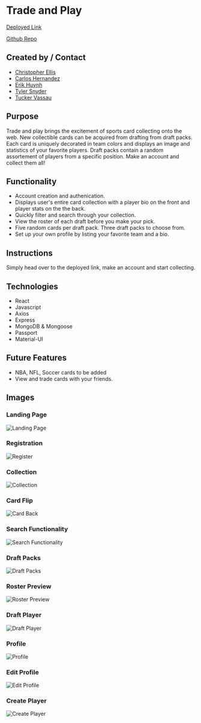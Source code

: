 # Trade and Play

[Deployed Link](https://trade-and-play.herokuapp.com/)

[Github Repo](https://github.com/Arnette110/Trade-and-Play)

## Created by / Contact

* [Christopher Ellis](https://www.linkedin.com/in/christopher-ellis-b018a67/)
* [Carlos Hernandez](https://www.linkedin.com/in/carloshernandezr/)
* [Erik Huynh](https://www.linkedin.com/in/erik-huynh-228321196/)
* [Tyler Snyder](https://www.linkedin.com/in/tyler-snyder-b6484313a/)
* [Tucker Vassau](https://www.linkedin.com/in/tucker-vassau/)

## Purpose

Trade and play brings the excitement of sports card collecting onto the web. New collectible cards can be acquired from drafting from draft packs. Each card is uniquely decorated in team colors and displays an image and statistics of your favorite players. Draft packs contain a random assortement of players from a specific position. Make an account and collect them all!
        
## Functionality
* Account creation and authenication.
* Displays user's entire card collection with a player bio on the front and player stats on the the back.
* Quickly filter and search through your collection.
* View the roster of each draft before you make your pick.
* Five random cards per draft pack. Three draft packs to choose from.
* Set up your own profile by listing your favorite team and a bio.
  
## Instructions

Simply head over to the deployed link, make an account and start collecting.

## Technologies
  * React
  * Javascript
  * Axios
  * Express
  * MongoDB & Mongoose
  * Passport
  * Material-UI

## Future Features
  * NBA, NFL, Soccer cards to be added
  * View and trade cards with your friends.
  
## Images
### Landing Page
![Landing Page](https://github.com/Arnette110/Trade-and-Play/blob/master/client/src/assets/READEME-screenshots/home.png?raw=true)

### Registration
![Register](https://github.com/Arnette110/Trade-and-Play/blob/master/client/src/assets/READEME-screenshots/register.png?raw=true)

### Collection
![Collection](https://github.com/Arnette110/Trade-and-Play/blob/master/client/src/assets/READEME-screenshots/collection.png?raw=true)

### Card Flip
![Card Back](https://github.com/Arnette110/Trade-and-Play/blob/master/client/src/assets/READEME-screenshots/cardback.png?raw=true)

### Search Functionality
![Search Functionality](https://github.com/Arnette110/Trade-and-Play/blob/master/client/src/assets/READEME-screenshots/search.png?raw=true)

### Draft Packs
![Draft Packs](https://github.com/Arnette110/Trade-and-Play/blob/master/client/src/assets/READEME-screenshots/draft.png?raw=true)

### Roster Preview
![Roster Preview](https://github.com/Arnette110/Trade-and-Play/blob/master/client/src/assets/READEME-screenshots/roster.png?raw=true)

### Draft Player
![Draft Player](https://github.com/Arnette110/Trade-and-Play/blob/master/client/src/assets/READEME-screenshots/draftpick.png?raw=true)

### Profile
![Profile](https://github.com/Arnette110/Trade-and-Play/blob/master/client/src/assets/READEME-screenshots/profile.png?raw=true)

### Edit Profile
![Edit Profile](https://github.com/Arnette110/Trade-and-Play/blob/master/client/src/assets/READEME-screenshots/edit_profile.png?raw=true)

### Create Player
![Create Player](https://github.com/Arnette110/Trade-and-Play/blob/master/client/src/assets/READEME-screenshots/create_player.png?raw=true)
